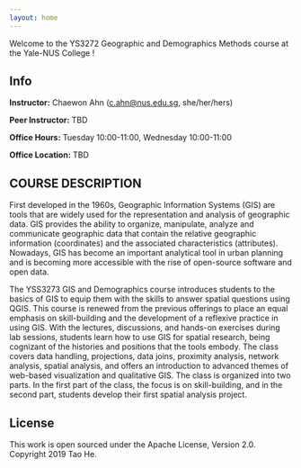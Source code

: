 ```yaml
---
layout: home
---
```


Welcome to the YS3272 Geographic and Demographics Methods course at the Yale-NUS College !


## Info

**Instructor:** Chaewon Ahn (c.ahn@nus.edu.sg, she/her/hers) 

**Peer Instructor:** TBD 

**Office Hours:** Tuesday 10:00-11:00, Wednesday 10:00-11:00 

**Office Location:** TBD

## COURSE DESCRIPTION 

First developed in the 1960s, Geographic Information Systems (GIS) are tools that are widely used for the representation and analysis of geographic data. GIS provides the ability to organize, manipulate, analyze and communicate geographic data that contain the relative geographic information (coordinates) and the associated characteristics (attributes). Nowadays, GIS has become an important analytical tool in urban planning and is becoming more accessible with the rise of open-source software and open data.

The YSS3273 GIS and Demographics course introduces students to the basics of GIS to equip them with the skills to answer spatial questions using QGIS. This course is renewed from the previous offerings to place an equal emphasis on skill-building and the development of a reflexive practice in using GIS. With the lectures, discussions, and hands-on exercises during lab sessions, students learn how to use GIS for spatial research, being cognizant of the histories and positions that the tools embody. The class covers data handling, projections, data joins, proximity analysis, network analysis, spatial analysis, and offers an introduction to advanced themes of web-based visualization and qualitative GIS. The class is organized into two parts. In the first part of the class, the focus is on skill-building, and in the second part, students develop their first spatial analysis project.


## License

This work is open sourced under the Apache License, Version 2.0.
Copyright 2019 Tao He.

[1]: https://pages.github.com
[2]: https://pages.github.com/themes
[3]: https://github.com/sighingnow/jekyll-gitbook/fork
